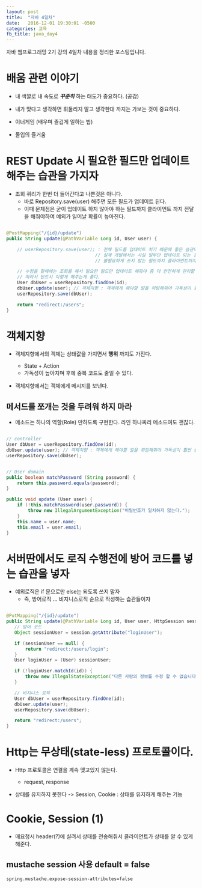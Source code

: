 ```yaml
---
layout: post
title:  "자바 4일차"
date:   2016-12-01 19:30:01 -0500
categories: 교육
fb_title: java_day4
---
```


자바 웹프로그래밍 2기 강의 4일차 내용을 정리한 포스팅입니다.

# 배움 관련 이야기

- 내 색깔로 내 속도로 ***꾸준히*** 하는 태도가 중요하다. (공감)
- 내가 맞다고 생각하면 휘둘리지 말고 생각한대 까지는 가보는 것이 중요하다.


- 이너게임 (배우며 즐겁게 일하는 법)
- 몰입의 즐거움

# REST Update 시 필요한 필드만 업데이트 해주는 습관을 가지자

- 조회 쿼리가 한번 더 들어간다고 나쁜것은 아니다.
  - 바로 Repository.save(user) 해주면 모든 필드가 업데이트 된다.
  - 이때 문제점은 굳이 업데이트 하지 않아야 하는 필드까지 클라이언트 까지 전달을 해줘야하여 예외가 일어날 확률이 높아진다.

``` java

@PostMapping("/{id}/update")
public String update(@PathVariable Long id, User user) {

    // userRepository.save(user); : 전체 필드를 업데이트 치기 때문에 좋은 습관이 아니다
                                 // 실제 개발에서는 사실 일부만 업데이트 되는 경우가 대다수다.
                                 // 불필요하게 쓰지 않는 필드까지 클라이언트까지 전달해야 한다.

    // 수정을 할때에는 조회를 해서 필요한 필드만 업데이트 해줘야 좀 더 안전하게 관리할 수 있다.
    // 따라서 반드시 이렇게 해주는게 좋다.
    User dbUser = userRepository.findOne(id);
    dbUser.update(user); // 객체지향 : 객체에게 해야할 일을 위임해줘야 가독성이 훨씬 좋아진다.
    userRepository.save(dbUser);

    return "redirect:/users";
}

```


# 객체지향

- 객체지향에서의 객체는 상태값을 가지면서 **행위** 까지도 가진다.
  - State + Action
  - 가독성이 높아지며 후에 중복 코드도 줄일 수 있다.


- 객체지향에서는 객체에게 메시지를 보낸다.

## 메서드를 쪼개는 것을 두려워 하지 마라

- 메소드는 하나의 역할(Role) 만하도록 구현한다. 라인 하나짜리 메소드여도 괜찮다.

``` java

// controller
User dbUser = userRepository.findOne(id);
dbUser.update(user); // 객체지향 : 객체에게 해야할 일을 위임해줘야 가독성이 훨씬 좋아진다.
userRepository.save(dbUser);


// User domain
public boolean matchPassword (String password) {
    return this.password.equals(password);
}

public void update (User user) {
    if (!this.matchPassword(user.password)) {
        throw new IllegalArgumentException("비밀번호가 일치하지 않는다.");
    }
    this.name = user.name;
    this.email = user.email;
}

```


# 서버딴에서도 로직 수행전에 방어 코드를 넣는 습관을 넣자

- 예외로직은 if 문으로만 else는 되도록 쓰지 말자
  - 즉, 방어로직 ... 비지니스로직 순으로 작성하는 습관들이자

``` java

@PutMapping("/{id}/update")
public String update(@PathVariable Long id, User user, HttpSession session) {
   // 방어 코드
   Object sessionUser = session.getAttribute("loginUser");

   if (sessionUser == null) {
       return "redirect:/users/login";
   }
   User loginUser = (User) sessionUser;

   if (!loginUser.matchId(id)) {
       throw new IllegalStateException("다른 사람의 정보를 수정 할 수 없습니다.");
   }

   // 비지니스 로직
   User dbUser = userRepository.findOne(id);
   dbUser.update(user);
   userRepository.save(dbUser);

   return "redirect:/users";
}

```

# Http는 무상태(state-less) 프로토콜이다.

- Http 프로토콜은 연결을 계속 맺고있지 않는다.
  - request, response

- 상태를 유지하지 못한다 -> Session, Cookie : 상태를 유지하게 해주는 기능

# Cookie, Session (1)

- 매요청시 header(?)에 실려서 상태를 전송해줘서 클라이언트가 상태를 알 수 있게 해준다.


## mustache session 사용 default = false
```
spring.mustache.expose-session-attributes=false
```
